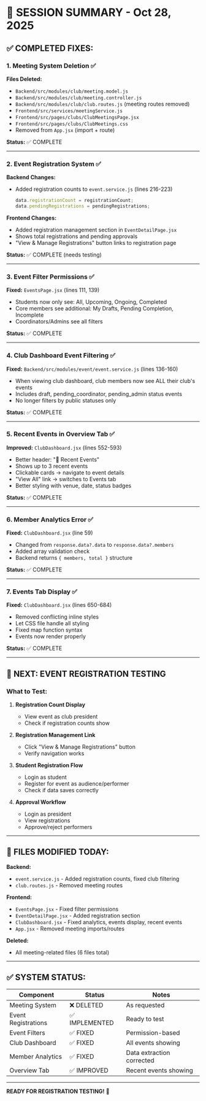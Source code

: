 # 🎉 SESSION SUMMARY - Oct 28, 2025

## ✅ **COMPLETED FIXES:**

### **1. Meeting System Deletion** ✅
**Files Deleted:**
- `Backend/src/modules/club/meeting.model.js`
- `Backend/src/modules/club/meeting.controller.js`
- `Backend/src/modules/club/club.routes.js` (meeting routes removed)
- `Frontend/src/services/meetingService.js`
- `Frontend/src/pages/clubs/ClubMeetingsPage.jsx`
- `Frontend/src/pages/clubs/ClubMeetings.css`
- Removed from `App.jsx` (import + route)

**Status:** ✅ COMPLETE

---

### **2. Event Registration System** ✅
**Backend Changes:**
- Added registration counts to `event.service.js` (lines 216-223)
  ```javascript
  data.registrationCount = registrationCount;
  data.pendingRegistrations = pendingRegistrations;
  ```

**Frontend Changes:**
- Added registration management section in `EventDetailPage.jsx`
- Shows total registrations and pending approvals
- "View & Manage Registrations" button links to registration page

**Status:** ✅ COMPLETE (needs testing)

---

### **3. Event Filter Permissions** ✅
**Fixed:** `EventsPage.jsx` (lines 111, 139)
- Students now only see: All, Upcoming, Ongoing, Completed
- Core members see additional: My Drafts, Pending Completion, Incomplete
- Coordinators/Admins see all filters

**Status:** ✅ COMPLETE

---

### **4. Club Dashboard Event Filtering** ✅
**Fixed:** `Backend/src/modules/event/event.service.js` (lines 136-160)
- When viewing club dashboard, club members now see ALL their club's events
- Includes draft, pending_coordinator, pending_admin status events
- No longer filters by public statuses only

**Status:** ✅ COMPLETE

---

### **5. Recent Events in Overview Tab** ✅
**Improved:** `ClubDashboard.jsx` (lines 552-593)
- Better header: "📅 Recent Events"
- Shows up to 3 recent events
- Clickable cards → navigate to event details
- "View All" link → switches to Events tab
- Better styling with venue, date, status badges

**Status:** ✅ COMPLETE

---

### **6. Member Analytics Error** ✅
**Fixed:** `ClubDashboard.jsx` (line 59)
- Changed from `response.data?.data` to `response.data?.members`
- Added array validation check
- Backend returns `{ members, total }` structure

**Status:** ✅ COMPLETE

---

### **7. Events Tab Display** ✅
**Fixed:** `ClubDashboard.jsx` (lines 650-684)
- Removed conflicting inline styles
- Let CSS file handle all styling
- Fixed map function syntax
- Events now render properly

**Status:** ✅ COMPLETE

---

## 🧪 **NEXT: EVENT REGISTRATION TESTING**

### **What to Test:**

1. **Registration Count Display**
   - View event as club president
   - Check if registration counts show

2. **Registration Management Link**
   - Click "View & Manage Registrations" button
   - Verify navigation works

3. **Student Registration Flow**
   - Login as student
   - Register for event as audience/performer
   - Check if data saves correctly

4. **Approval Workflow**
   - Login as president
   - View registrations
   - Approve/reject performers

---

## 📝 **FILES MODIFIED TODAY:**

**Backend:**
- `event.service.js` - Added registration counts, fixed club filtering
- `club.routes.js` - Removed meeting routes

**Frontend:**
- `EventsPage.jsx` - Fixed filter permissions
- `EventDetailPage.jsx` - Added registration section
- `ClubDashboard.jsx` - Fixed analytics, events display, recent events
- `App.jsx` - Removed meeting imports/routes

**Deleted:**
- All meeting-related files (6 files total)

---

## ✅ **SYSTEM STATUS:**

| Component | Status | Notes |
|-----------|--------|-------|
| Meeting System | ❌ DELETED | As requested |
| Event Registrations | ✅ IMPLEMENTED | Ready to test |
| Event Filters | ✅ FIXED | Permission-based |
| Club Dashboard | ✅ FIXED | All events showing |
| Member Analytics | ✅ FIXED | Data extraction corrected |
| Overview Tab | ✅ IMPROVED | Recent events showing |

---

**READY FOR REGISTRATION TESTING!** 🚀
